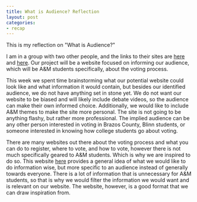 ```yaml
---
title: What is Audience? Reflection
layout: post
categories:
- recap
---
```

This is my reflection on "What is Audience?"

I am in a group with two other people, and the links to their sites are [here](https://kmaclin17.github.io/) and [here](https://selinkorkmaz.github.io/). Our project will be a website focused on informing our audience, which will be A&M students specifically, about the voting process.

This week we spent time brainstorming what our potential website could look like and what information it would contain, but besides our identified audience, we do not have anything set in stone yet. We do not want our website to be biased and will likely include debate videos, so the audience can make their own informed choice. Additionally, we would like to include A&M themes to make the site more personal. The site is not going to be anything flashy, but rather more professional. The implied audience can be any other person interested in voting in Brazos County, Blinn students, or someone interested in knowing how college students go about voting. 

There are many websites out there about the voting process and what you can do to register, where to vote, and how to vote, however there is not much specifically geared to A&M students. Which is why we are inspired to do so. This website [here](https://www.vote.org/) provides a general idea of what we would like to do information wise, but more specific to an audience instead of generally towards everyone. There is a lot of information that is unnecessary for A&M students, so that is why we would filter the information we would want and is relevant on our website. The website, however, is a good format that we can draw inspiration from. 
